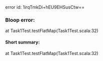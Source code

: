 error id: 1irqTmkDi+hEU9EHSusCtw==
### Bloop error:

at Task1Test.testFlatMap(Task1Test.scala:32)
#### Short summary: 

at Task1Test.testFlatMap(Task1Test.scala:32)